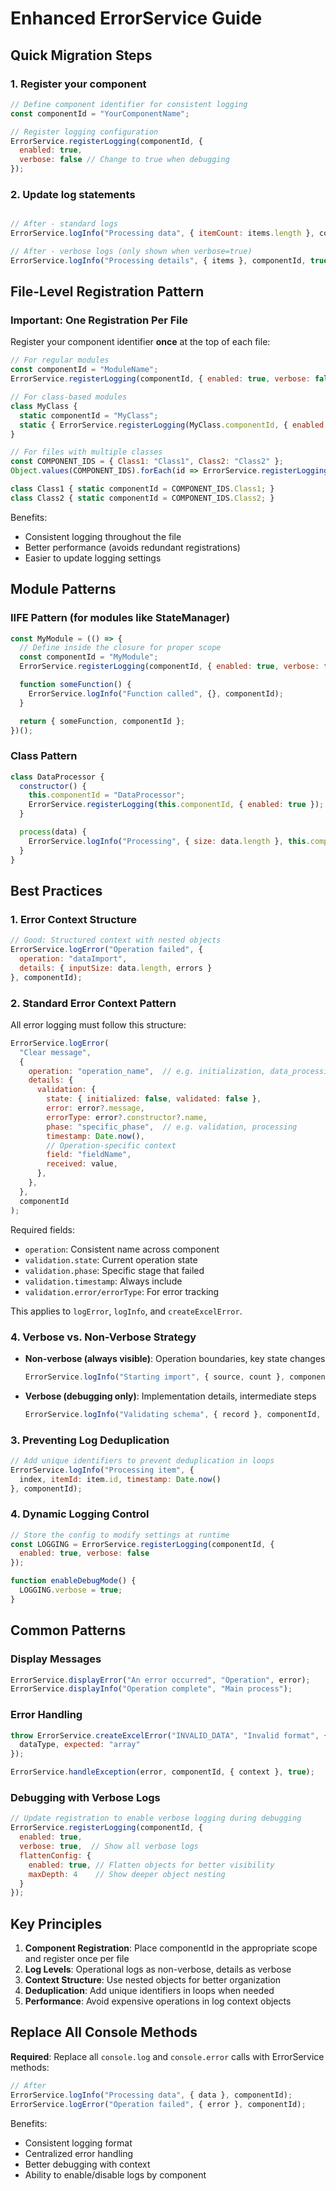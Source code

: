# Enhanced ErrorService Guide

## Quick Migration Steps

### 1. Register your component
```javascript
// Define component identifier for consistent logging
const componentId = "YourComponentName";

// Register logging configuration
ErrorService.registerLogging(componentId, {
  enabled: true,
  verbose: false // Change to true when debugging
});
```

### 2. Update log statements
```javascript

// After - standard logs
ErrorService.logInfo("Processing data", { itemCount: items.length }, componentId);

// After - verbose logs (only shown when verbose=true)
ErrorService.logInfo("Processing details", { items }, componentId, true);
```

## File-Level Registration Pattern

### Important: One Registration Per File

Register your component identifier **once** at the top of each file:

```javascript
// For regular modules
const componentId = "ModuleName";
ErrorService.registerLogging(componentId, { enabled: true, verbose: false });

// For class-based modules
class MyClass {
  static componentId = "MyClass";
  static { ErrorService.registerLogging(MyClass.componentId, { enabled: true, verbose: false }); }
}

// For files with multiple classes
const COMPONENT_IDS = { Class1: "Class1", Class2: "Class2" };
Object.values(COMPONENT_IDS).forEach(id => ErrorService.registerLogging(id, { enabled: true }));

class Class1 { static componentId = COMPONENT_IDS.Class1; }
class Class2 { static componentId = COMPONENT_IDS.Class2; }
```

Benefits:
- Consistent logging throughout the file
- Better performance (avoids redundant registrations)
- Easier to update logging settings

## Module Patterns

### IIFE Pattern (for modules like StateManager)
```javascript
const MyModule = (() => {
  // Define inside the closure for proper scope
  const componentId = "MyModule";
  ErrorService.registerLogging(componentId, { enabled: true, verbose: false });

  function someFunction() {
    ErrorService.logInfo("Function called", {}, componentId);
  }

  return { someFunction, componentId };
})();
```

### Class Pattern
```javascript
class DataProcessor {
  constructor() {
    this.componentId = "DataProcessor";
    ErrorService.registerLogging(this.componentId, { enabled: true });
  }

  process(data) {
    ErrorService.logInfo("Processing", { size: data.length }, this.componentId);
  }
}
```

## Best Practices

### 1. Error Context Structure
```javascript
// Good: Structured context with nested objects
ErrorService.logError("Operation failed", {
  operation: "dataImport",
  details: { inputSize: data.length, errors }
}, componentId);
```

### 2. Standard Error Context Pattern

All error logging must follow this structure:

```javascript
ErrorService.logError(
  "Clear message",
  {
    operation: "operation_name",  // e.g. initialization, data_processing
    details: {
      validation: {
        state: { initialized: false, validated: false },
        error: error?.message,
        errorType: error?.constructor?.name,
        phase: "specific_phase",  // e.g. validation, processing
        timestamp: Date.now(),
        // Operation-specific context
        field: "fieldName",
        received: value,
      },
    },
  },
  componentId
);
```

Required fields:
- `operation`: Consistent name across component
- `validation.state`: Current operation state
- `validation.phase`: Specific stage that failed
- `validation.timestamp`: Always include
- `validation.error/errorType`: For error tracking

This applies to `logError`, `logInfo`, and `createExcelError`.

### 4. Verbose vs. Non-Verbose Strategy
- **Non-verbose (always visible)**: Operation boundaries, key state changes
  ```javascript
  ErrorService.logInfo("Starting import", { source, count }, componentId);
  ```

- **Verbose (debugging only)**: Implementation details, intermediate steps
  ```javascript
  ErrorService.logInfo("Validating schema", { record }, componentId, true);
  ```

### 3. Preventing Log Deduplication
```javascript
// Add unique identifiers to prevent deduplication in loops
ErrorService.logInfo("Processing item", { 
  index, itemId: item.id, timestamp: Date.now() 
}, componentId);
```

### 4. Dynamic Logging Control
```javascript
// Store the config to modify settings at runtime
const LOGGING = ErrorService.registerLogging(componentId, {
  enabled: true, verbose: false
});

function enableDebugMode() {
  LOGGING.verbose = true;
}
```

## Common Patterns

### Display Messages
```javascript
ErrorService.displayError("An error occurred", "Operation", error);
ErrorService.displayInfo("Operation complete", "Main process");
```

### Error Handling
```javascript
throw ErrorService.createExcelError("INVALID_DATA", "Invalid format", { 
  dataType, expected: "array" 
});

ErrorService.handleException(error, componentId, { context }, true);
```

### Debugging with Verbose Logs
```javascript
// Update registration to enable verbose logging during debugging
ErrorService.registerLogging(componentId, {
  enabled: true,
  verbose: true,  // Show all verbose logs
  flattenConfig: {
    enabled: true, // Flatten objects for better visibility
    maxDepth: 4    // Show deeper object nesting
  }
});
```

## Key Principles

1. **Component Registration**: Place componentId in the appropriate scope and register once per file
2. **Log Levels**: Operational logs as non-verbose, details as verbose
3. **Context Structure**: Use nested objects for better organization
4. **Deduplication**: Add unique identifiers in loops when needed
5. **Performance**: Avoid expensive operations in log context objects

## Replace All Console Methods

**Required**: Replace all `console.log` and `console.error` calls with ErrorService methods:

```javascript
// After
ErrorService.logInfo("Processing data", { data }, componentId);
ErrorService.logError("Operation failed", { error }, componentId);
```

Benefits:
- Consistent logging format
- Centralized error handling
- Better debugging with context
- Ability to enable/disable logs by component
